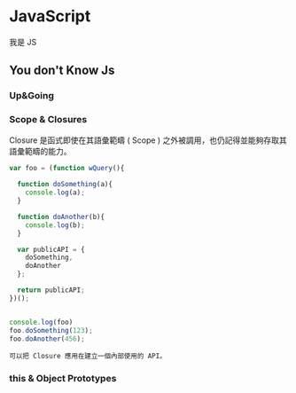 # JavaScript

我是 JS

## You don't Know Js

### Up&Going

### Scope & Closures

Closure 是函式即使在其語彙範疇 ( Scope ) 之外被調用，也仍記得並能夠存取其語彙範疇的能力。

```javascript
var foo = (function wQuery(){
  
  function doSomething(a){
    console.log(a);
  }

  function doAnother(b){
    console.log(b);
  }

  var publicAPI = {
    doSomething,
    doAnother
  };

  return publicAPI;
})();


console.log(foo)
foo.doSomething(123);
foo.doAnother(456);
```

```tip 提示
可以把 Closure 應用在建立一個內部使用的 API。
```

### this & Object Prototypes